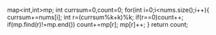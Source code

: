 map<int,int>mp;
int currsum=0,count=0;
for(int i=0;i<nums.size();i++){
currsum+=nums[i];
int r=(currsum%k+k)%k;
if(r==0)count++;
if(mp.find(r)!=mp.end()) count+=mp[r];
mp[r]++;
}
return count;